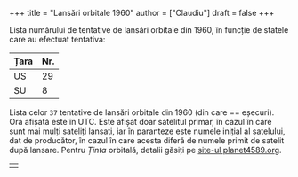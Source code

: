 +++
title = "Lansări orbitale 1960"
author = ["Claudiu"]
draft = false
+++

Lista numărului de tentative de lansări orbitale din 1960, în funcție de statele care au efectuat tentativa:

| Țara | Nr. |
|------|-----|
| US   | 29  |
| SU   | 8   |

Lista celor `37` tentative de lansări orbitale din 1960 (din care == eșecuri). Ora afișată este în UTC. Este afișat doar satelitul primar, în cazul în care sunt mai mulți sateliți lansați, iar în paranteze este numele inițial al satelului, dat de producător, în cazul în care acesta diferă de numele primit de satelit după lansare. Pentru _Ținta_ orbitală, detalii găsiți pe [site-ul planet4589.org](https://planet4589.org/space/log/orbcat.html).

|  |
|--|
|  |